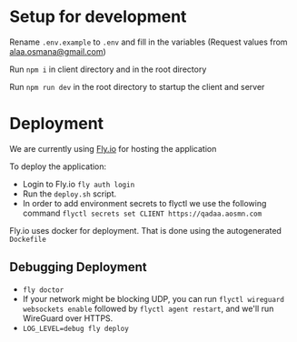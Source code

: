 # Setup for development

Rename `.env.example` to `.env` and fill in the variables (Request values from alaa.osmana@gmail.com)

Run `npm i` in client directory and in the root directory

Run `npm run dev` in the root directory to startup the client and server

# Deployment

We are currently using [Fly.io](https://fly.io/docs/) for hosting the application

To deploy the application:
- Login to Fly.io `fly auth login`
- Run the `deploy.sh` script.
- In order to add environment secrets to flyctl we use the following command
`flyctl secrets set CLIENT https://qadaa.aosmn.com`

Fly.io uses docker for deployment. That is done using the autogenerated `Dockefile`

## Debugging Deployment
- `fly doctor`
- If your network might be blocking UDP, you can run `flyctl wireguard websockets enable`
followed by `flyctl agent restart`, and we'll run WireGuard over HTTPS.
- `LOG_LEVEL=debug fly deploy`